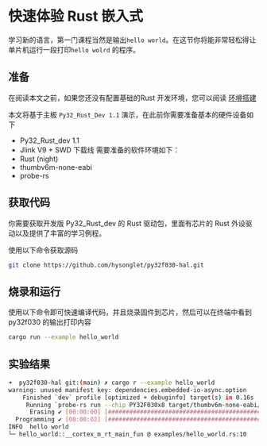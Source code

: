 
# 快速体验 Rust 嵌入式
学习新的语言，第一门课程当然是输出`hello world`。在这节你将能非常轻松得让单片机运行一段打印`hello wolrd` 的程序。

## 准备
在阅读本文之前，如果您还没有配置基础的Rust 开发环境，您可以阅读 [环境搭建](../environment/chapter.md)

本文将基于主板 `Py32_Rust_Dev 1.1` 演示，在此前你需要准备基本的硬件设备如下
- Py32_Rust_dev 1.1
- Jlink V9 + SWD 下载线
需要准备的软件环境如下：
- Rust (night)
- thumbv6m-none-eabi
- probe-rs

## 获取代码
你需要获取开发版 Py32_Rust_dev 的 Rust 驱动包，里面有芯片的 Rust 外设驱动以及提供了丰富的学习例程。

使用以下命令获取源码
``` bash
git clone https://github.com/hysonglet/py32f030-hal.git
```

## 烧录和运行
使用以下命令即可快速编译代码，并且烧录固件到芯片，然后可以在终端中看到 py32f030 的输出打印内容

``` bash
cargo run --example hello_world
```

## 实验结果
``` bash
➜  py32f030-hal git:(main) ✗ cargo r --example hello_world
warning: unused manifest key: dependencies.embedded-io-async.option
    Finished `dev` profile [optimized + debuginfo] target(s) in 0.16s
     Running `probe-rs run --chip PY32F030x8 target/thumbv6m-none-eabi/debug/examples/hello_world`
      Erasing ✔ [00:00:00] [###############################################################] 12.00 KiB/12.00 KiB @ 92.09 KiB/s (eta 0s )
  Programming ✔ [00:00:02] [##################################################################] 9.50 KiB/9.50 KiB @ 4.18 KiB/s (eta 0s )    Finished in 2.444s
INFO  hello world
└─ hello_world::__cortex_m_rt_main_fun @ examples/hello_world.rs:10
```
